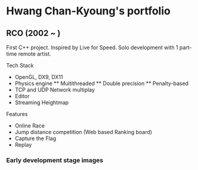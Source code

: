 # Hwang Chan-Kyoung's portfolio

## RCO (2002 ~ ) ##
First C++ project.
Inspired by Live for Speed.
Solo development with 1 part-time remote artist.

Tech Stack
* OpenGL, DX9, DX11
* Physics engine
** Multithreaded
** Double precision
** Penalty-based
* TCP and UDP Network multiplay
* Editor
* Streaming Heightmap

Features
* Online Race
* Jump distance competition (Web based Ranking board)
* Capture the Flag
* Replay

### Early development stage images ###
